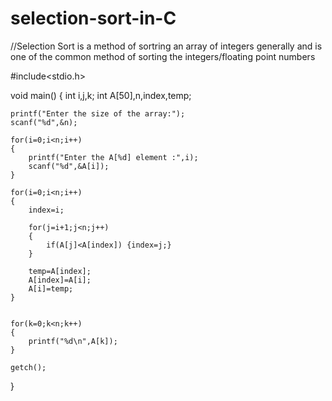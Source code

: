 # selection-sort-in-C
//Selection Sort is a method of sortring an array of integers generally and is one of the common method of sorting the integers/floating point numbers

#include<stdio.h>

void main()
{
    int i,j,k;
    int A[50],n,index,temp;

    printf("Enter the size of the array:");
    scanf("%d",&n);

    for(i=0;i<n;i++)
    {
        printf("Enter the A[%d] element :",i);
        scanf("%d",&A[i]);
    }

    for(i=0;i<n;i++)
    {
        index=i;

        for(j=i+1;j<n;j++)
        {
            if(A[j]<A[index]) {index=j;}
        }

        temp=A[index];
        A[index]=A[i];
        A[i]=temp;
    }


    for(k=0;k<n;k++)
    {
        printf("%d\n",A[k]);
    }

    getch();
}

